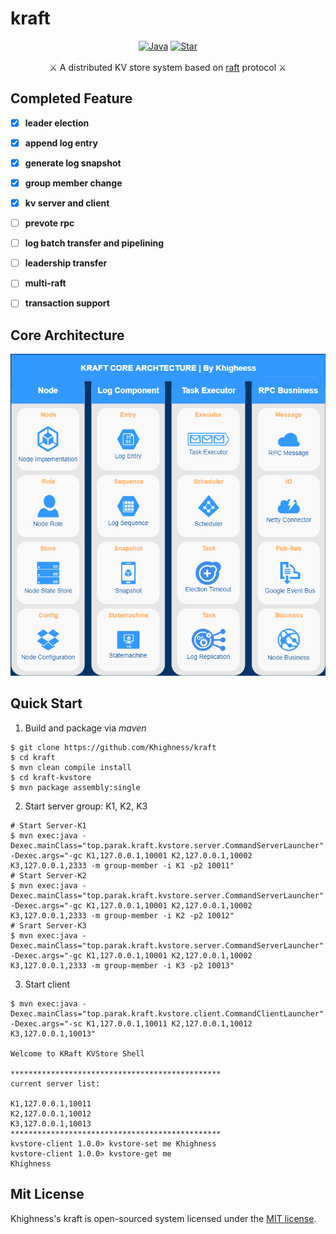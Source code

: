 # kraft
<p align="center">
<a href="https://www.parak.top/kraft/"><img src="https://img.shields.io/badge/java-reference-fff?logo=java&style=social" alt="Java"></a>
<a href="https://github.com/Khighness/kraft"><img src="https://img.shields.io/github/stars/Khighness/kraft?style=social" alt="Star"></a>
<br/><br/>
<span>⚔️ A distributed KV store system based on <a href="https://raft.github.io/raft.pdf">raft</a> protocol ⚔️</span>
</p>



## Completed Feature

- [x] **leader election**
- [x] **append log entry**
- [x] **generate log snapshot**
- [x] **group member change**
- [x] **kv server and client**
- [ ] **prevote rpc**
- [ ] **log batch transfer and pipelining**
- [ ] **leadership transfer**
- [ ] **multi-raft**
- [ ] **transaction support**



## Core Architecture

<p align="center">
<img src="images/kraft-core-architecture.png" alt="kraft-core-architecture" />
</p>




## Quick Start

1. Build and package via _maven_

```shell
$ git clone https://github.com/Khighness/kraft
$ cd kraft
$ mvn clean compile install
$ cd kraft-kvstore
$ mvn package assembly:single
```

2. Start server group: K1, K2, K3

```shell
# Start Server-K1
$ mvn exec:java -Dexec.mainClass="top.parak.kraft.kvstore.server.CommandServerLauncher" -Dexec.args="-gc K1,127.0.0.1,10001 K2,127.0.0.1,10002 K3,127.0.0.1,2333 -m group-member -i K1 -p2 10011"
# Start Server-K2
$ mvn exec:java -Dexec.mainClass="top.parak.kraft.kvstore.server.CommandServerLauncher" -Dexec.args="-gc K1,127.0.0.1,10001 K2,127.0.0.1,10002 K3,127.0.0.1,2333 -m group-member -i K2 -p2 10012"
# Srart Server-K3
$ mvn exec:java -Dexec.mainClass="top.parak.kraft.kvstore.server.CommandServerLauncher" -Dexec.args="-gc K1,127.0.0.1,10001 K2,127.0.0.1,10002 K3,127.0.0.1,2333 -m group-member -i K3 -p2 10013"
```

3. Start client

```shell
$ mvn exec:java -Dexec.mainClass="top.parak.kraft.kvstore.client.CommandClientLauncher" -Dexec.args="-sc K1,127.0.0.1,10011 K2,127.0.0.1,10012 K3,127.0.0.1,10013"

Welcome to KRaft KVStore Shell

***********************************************
current server list:

K1,127.0.0.1,10011
K2,127.0.0.1,10012
K3,127.0.0.1,10013
***********************************************
kvstore-client 1.0.0> kvstore-set me Khighness
kvstore-client 1.0.0> kvstore-get me
Khighness

```



## Mit License

Khighness's kraft is open-sourced system licensed under the [MIT license](https://github.com/Khighness/kraft/blob/master/LICENSE).
